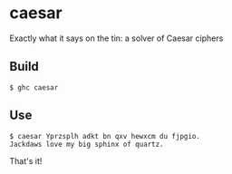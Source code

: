 caesar
======

Exactly what it says on the tin: a solver of Caesar ciphers


Build
-----

    $ ghc caesar


Use
---

    $ caesar Yprzsplh adkt bn qxv hewxcm du fjpgio.
    Jackdaws love my big sphinx of quartz.


That's it!
